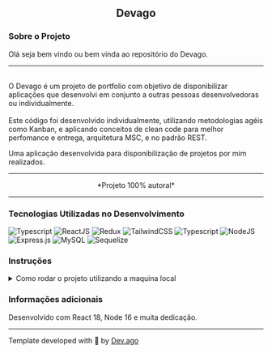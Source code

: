 <h2 align=center> Devago </h2>

### Sobre o Projeto
<p>Olá seja bem vindo ou bem vinda ao repositório do Devago.<p>  

---

<br/>
O Devago é um projeto de portfolio com objetivo de disponibilizar aplicações que desenvolvi em conjunto a outras pessoas desenvolvedoras ou individualmente.
<br/>
<br/>
Este código foi desenvolvido individualmente, utilizando metodologias agéis como Kanban,
e aplicando conceitos de clean code para melhor perfomance e entrega, arquitetura MSC, e no padrão REST.

Uma aplicação desenvolvida para disponibilização de projetos por mim realizados.

---

<p align=center>*Projeto 100% autoral*</p>

---

### Tecnologias Utilizadas no Desenvolvimento
![Typescript](https://img.shields.io/badge/TypeScript-007ACC?style=for-the-badge&logo=typescript&logoColor=white) 
![ReactJS](https://img.shields.io/badge/React-20232A?style=for-the-badge&logo=react&logoColor=61DAFB) 
![Redux](https://img.shields.io/badge/Redux-593D88?style=for-the-badge&logo=redux&logoColor=white) 
![TailwindCSS](https://img.shields.io/badge/Tailwind_CSS-38B2AC?style=for-the-badge&logo=tailwind-css&logoColor=white) 
![Typescript](https://img.shields.io/badge/TypeScript-007ACC?style=for-the-badge&logo=typescript&logoColor=white) 
![NodeJS](https://img.shields.io/badge/node.js-6DA55F?style=for-the-badge&logo=node.js&logoColor=white) 
![Express.js](https://img.shields.io/badge/express.js-%23404d59.svg?style=for-the-badge&logo=express&logoColor=%2361DAFB) 
![MySQL](https://img.shields.io/badge/MySQL-00000F?style=for-the-badge&logo=mysql&logoColor=white) 
![Sequelize](https://img.shields.io/badge/sequelize-323330?style=for-the-badge&logo=sequelize&logoColor=blue)

### Instruções
<details>
<summary> Como rodar o projeto utilizando a maquina local </summary>
<br/>

>Primeiro faça o clone deste repositório em sua maquina.
```
git clone git@github.com:Adson-Gomes-Oliveira/Devago-Frontend.git
```
>Após o clone ser concluído com sucesso, entre no diretório e utilize o comando `npm install`.

>Utilize `npm start` para iniciar o servidor do projeto localmente.

</details>  


### Informações adicionais
Desenvolvido com React 18, Node 16 e muita dedicação.

---

Template developed with :white_heart: by [Dev.ago](https://www.linkedin.com/in/adson-gomes-oliveira/)
